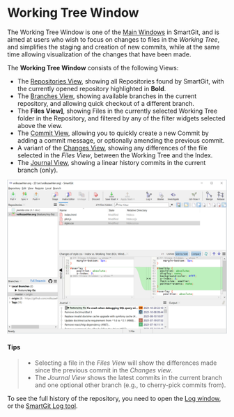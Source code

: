 # Working Tree Window

The Working Tree Window is one of the [Main Windows](Main-Windows.md) in SmartGit, and is aimed at users who wish to focus on changes to files in the *Working Tree*, and simplifies the staging and creation of new commits, while at the same time allowing visualization of the changes that have been made.

The **Working Tree Window** consists of the following Views:

- The [Repositories View](Repositories-View.md), showing all Repositories found by SmartGit, with the currently opened repository highlighted in **Bold**.
- The [Branches View](Branches-view.md), showing available branches in the current repository, and allowing quick checkout of a different branch.
- The **Files View]**, showing Files in the currently selected Working Tree folder in the Repository, and filtered by any of the filter widgets selected above the view.
- The [Commit View](Commit-View.md), allowing you to quickly create a new Commit by adding a commit message, or optionally amending the previous commit.
- A variant of the [Changes View](Changes-View.md), showing any differences of the file selected in the *Files View*, between the Working Tree and the Index.
- The [Journal View](Journal-View.md), showing a linear history commits in the current branch (only).

![Working Tree window](../images/Working-Tree-window.png)

#### Tips

> - Selecting a file in the *Files View* will show the differences made since the previous commit in the *Changes view*.
> - The *Journal View* shows the latest commits in the current branch and one optional other branch (e.g., to cherry-pick commits from).

To see the full history of the repository, you need to open the [Log window](Log-Window.md), or the [SmartGit Log tool](Log.md).
